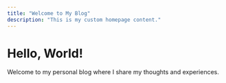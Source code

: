 ```yaml
---
title: "Welcome to My Blog"
description: "This is my custom homepage content."
---
```

# Hello, World!
Welcome to my personal blog where I share my thoughts and experiences.

